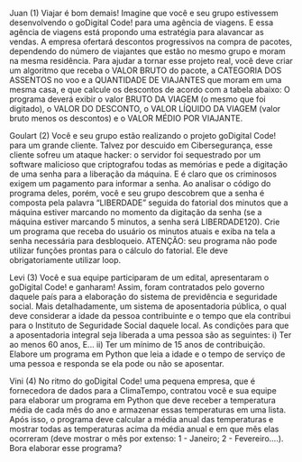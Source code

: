 

Juan (1) Viajar é bom demais! Imagine que você e seu grupo estivessem desenvolvendo o goDigital Code! para uma agência de viagens. E essa agência de viagens está propondo uma estratégia para alavancar as vendas. 
A empresa ofertará descontos progressivos na compra de pacotes, dependendo do número de viajantes que estão no mesmo grupo e moram na mesma residência. 
Para ajudar a tornar esse projeto real, você deve criar um algoritmo que receba o VALOR BRUTO do pacote, a CATEGORIA DOS ASSENTOS no voo e a QUANTIDADE DE VIAJANTES que moram em uma mesma casa, e que calcule os descontos de acordo com a tabela abaixo: 
O programa deverá exibir o valor BRUTO DA VIAGEM (o mesmo que foi digitado), o VALOR DO DESCONTO, o VALOR LÍQUIDO DA VIAGEM (valor bruto menos os descontos) e o VALOR MÉDIO POR VIAJANTE. 


Goulart (2) Você e seu grupo estão realizando o projeto goDigital Code! para um grande cliente. Talvez por descuido em Cibersegurança, esse cliente sofreu um ataque hacker: o servidor foi sequestrado por um software malicioso que criptografou todas as memórias e pede a digitação de uma senha para a liberação da máquina. E é claro que os criminosos exigem um pagamento para informar a senha. 
Ao analisar o código do programa deles, porém, você e seu grupo descobrem que a senha é composta pela palavra “LIBERDADE” seguida do fatorial dos minutos que a máquina estiver marcando no momento da digitação da senha (se a máquina estiver marcando 5 minutos, a senha será LIBERDADE120).
Crie um programa que receba do usuário os minutos atuais e exiba na tela a senha necessária para desbloqueio. ATENÇÃO: seu programa não pode utilizar funções prontas para o cálculo do fatorial. Ele deve obrigatoriamente utilizar loop.

Levi (3) Você e sua equipe participaram de um edital, apresentaram o goDigital Code! e ganharam! Assim, foram contratados pelo governo daquele país para a elaboração do sistema de previdência e seguridade social. Mais detalhadamente, um sistema de aposentadoria pública, o qual deve considerar a idade da pessoa contribuinte e o tempo que ela contribui para o Instituto de Seguridade Social daquele local. As condições para que a aposentadoria integral seja liberada a uma pessoa são as seguintes:
i) Ter ao menos 60 anos, E...
ii) Ter um mínimo de 15 anos de contribuição.
Elabore um programa em Python que leia a idade e o tempo de serviço de uma pessoa e responda se ela pode ou não se aposentar.

Vini (4) No ritmo do goDigital Code! uma pequena empresa, que é fornecedora de dados para a ClimaTempo, contratou você e sua equipe para elaborar um programa em Python que deve receber a temperatura média de cada mês do ano e armazenar essas temperaturas em uma lista. Após isso, o programa deve calcular a média anual das temperaturas e mostrar todas as temperaturas acima da média anual e em que mês elas ocorreram (deve mostrar o mês por extenso: 1 - Janeiro; 2 - Fevereiro....). Bora elaborar esse programa?
